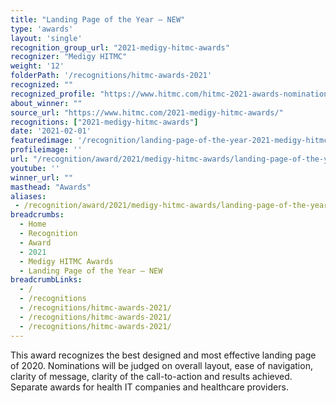 ```yaml
---
title: "Landing Page of the Year – NEW"
type: 'awards'
layout: 'single'
recognition_group_url: "2021-medigy-hitmc-awards"
recognizer: "Medigy HITMC"
weight: '12'
folderPath: '/recognitions/hitmc-awards-2021'
recognized: ""
recognized_profile: "https://www.hitmc.com/hitmc-2021-awards-nominations/"
about_winner: ""
source_url: "https://www.hitmc.com/2021-medigy-hitmc-awards/"
recognitions: ["2021-medigy-hitmc-awards"]
date: '2021-02-01'
featuredimage: '/recognition/landing-page-of-the-year-2021-medigy-hitmc-awards.jpg'
profileimage: ''
url: "/recognition/award/2021/medigy-hitmc-awards/landing-page-of-the-year"
youtube: ''
winner_url: ""
masthead: "Awards"
aliases:
 - /recognition/award/2021/medigy-hitmc-awards/landing-page-of-the-year
breadcrumbs:
  - Home
  - Recognition
  - Award
  - 2021
  - Medigy HITMC Awards
  - Landing Page of the Year – NEW
breadcrumbLinks:
  - /
  - /recognitions
  - /recognitions/hitmc-awards-2021/
  - /recognitions/hitmc-awards-2021/
  - /recognitions/hitmc-awards-2021/
---
```


This award recognizes the best designed and most effective landing page of 2020. Nominations will be judged on overall layout, ease of navigation, clarity of message, clarity of the call-to-action and results achieved. Separate awards for health IT companies and healthcare providers.